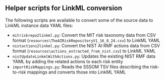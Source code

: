 ## Helper scripts for LinkML conversion

The following scripts are available to convert some of the source data to LinkML instance data YAML files:

- `mitriskrepo2linkml.py`: Convert the MIT risk taxonomy data from CSV format (`resources\TheAIRiskRepositoryV1_16_8_24.csv`) to LinkML YAML
- `nistactions2linkml.py`: Convert the NIST AI RMF actions data from CSV format (`resources\actions_extracted_from_nist.csv`) to LinkML YAML
- `nistUpdateLinkmlWithActions.py`: Updates the existing NIST RMF data YAML by adding the related actions to each risk entity
- `importRiskMappings.py`: Reads the SSSOM TSV files describing the risk-to-risk mappings and converts those into LinkML YAML
